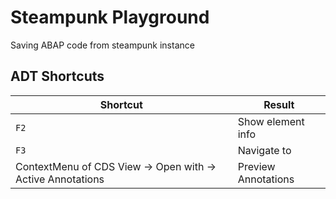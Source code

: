 # Steampunk Playground

Saving ABAP code from steampunk instance

## ADT Shortcuts

| Shortcut | Result |
|-----|-----|
| `F2` | Show element info |
| `F3` | Navigate to |
| ContextMenu of CDS View -> Open with -> Active Annotations | Preview Annotations |
